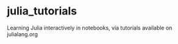# julia_tutorials
Learning Julia interactively in notebooks, via tutorials available on julialang.org
